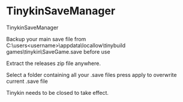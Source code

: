 # TinykinSaveManager
TinykinSaveManager

Backup your main save file from C:\users\<username>\appdata\locallow\tinybuild games\tinykin\SaveGame.save before use

Extract the releases zip file anywhere.

Select a folder containing all your .save files
press apply to overwrite current .save file

Tinykin needs to be closed to take effect.
